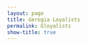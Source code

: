 ```yaml
---
layout: page
title: Gerogia Loyalists
permalink: Gloyalists
show-title: true
---
```


<!-- Add script to the <head> of your page to load the embeddable map component -->
<script type="module" src="https://js.arcgis.com/embeddable-components/4.32/arcgis-embeddable-components.esm.js"></script>
<!-- Add custom element to <body> of your page -->
 <arcgis-embedded-map style="height:600px;width:700px;" item-id="3a94c18237ef410b9f139bc08310136b" theme="light" portal-url="https://bostoncollege.maps.arcgis.com" ></arcgis-embedded-map>
